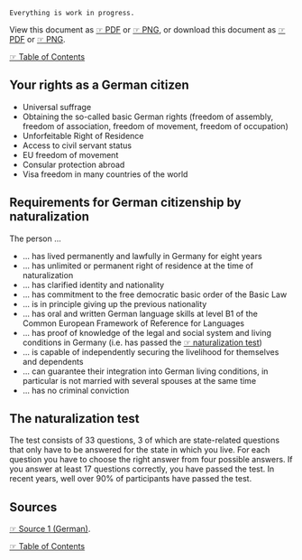 
`Everything is work in progress.`

View this document as [☞ PDF](https://github.com/deduke-men-a-selanna/angel/blob/main/German-Citizenship.pdf) or [☞ PNG](https://github.com/deduke-men-a-selanna/angel/blob/main/German-Citizenship.png), or download this document as [☞ PDF](https://raw.githubusercontent.com/deduke-men-a-selanna/angel/main/German-Citizenship.pdf) or [☞ PNG](https://raw.githubusercontent.com/deduke-men-a-selanna/angel/main/German-Citizenship.png).

[☞ Table of Contents](https://github.com/deduke-men-a-selanna/angel/blob/main/Readme.md)

Your rights as a German citizen
-

* Universal suffrage
* Obtaining the so-called basic German rights (freedom of assembly, freedom of association, freedom of movement, freedom of occupation)
* Unforfeitable Right of Residence
* Access to civil servant status
* EU freedom of movement
* Consular protection abroad
* Visa freedom in many countries of the world

Requirements for German citizenship by naturalization
-

The person ...
* ... has lived permanently and lawfully in Germany for eight years
* ... has unlimited or permanent right of residence at the time of naturalization
* ... has clarified identity and nationality
* ... has commitment to the free democratic basic order of the Basic Law
* ... is in principle giving up the previous nationality
* ... has oral and written German language skills at level B1 of the Common European Framework of Reference for Languages
* ... has proof of knowledge of the legal and social system and living conditions in Germany (i.e. has passed the [☞ naturalization test](https://github.com/deduke-men-a-selanna/angel/blob/main/German-Citizenship.md#the-naturalization-test))
* ... is capable of independently securing the livelihood for themselves and dependents
* ... can guarantee their integration into German living conditions, in particular is not married with several spouses at the same time
* ... has no criminal conviction

The naturalization test
-

The test consists of 33 questions, 3 of which are state-related questions that only have to be answered for the state in which you live. For each question you have to choose the right answer from four possible answers. If you answer at least 17 questions correctly, you have passed the test. In recent years, well over 90% of participants have passed the test.



Sources
-

[☞ Source 1 (German)](https://www.bmi.bund.de/DE/themen/verfassung/staatsangehoerigkeit/einbuergerung/einbuergerung-node.html).



[☞ Table of Contents](https://github.com/deduke-men-a-selanna/angel/blob/main/Readme.md)


